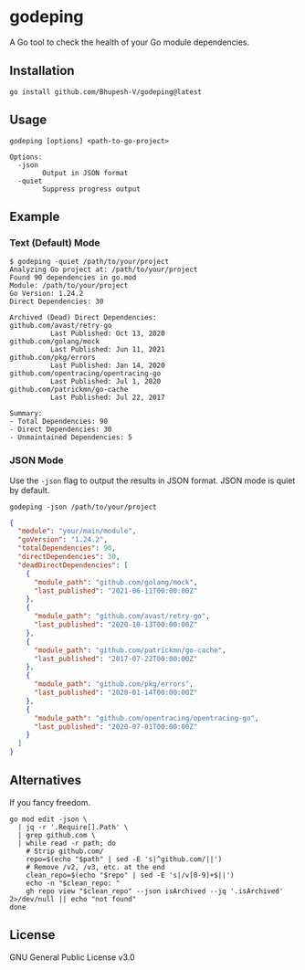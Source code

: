 # godeping

A Go tool to check the health of your Go module dependencies.

## Installation

```
go install github.com/Bhupesh-V/godeping@latest
```

## Usage

```
godeping [options] <path-to-go-project>

Options:
  -json
        Output in JSON format
  -quiet
        Suppress progress output
```

## Example

### Text (Default) Mode

```
$ godeping -quiet /path/to/your/project
Analyzing Go project at: /path/to/your/project
Found 90 dependencies in go.mod
Module: /path/to/your/project
Go Version: 1.24.2
Direct Dependencies: 30

Archived (Dead) Direct Dependencies:
github.com/avast/retry-go
          Last Published: Oct 13, 2020
github.com/golang/mock
          Last Published: Jun 11, 2021
github.com/pkg/errors
          Last Published: Jan 14, 2020
github.com/opentracing/opentracing-go
          Last Published: Jul 1, 2020
github.com/patrickmn/go-cache
          Last Published: Jul 22, 2017

Summary:
- Total Dependencies: 90
- Direct Dependencies: 30
- Unmaintained Dependencies: 5
```

### JSON Mode

Use the `-json` flag to output the results in JSON format. JSON mode is quiet by default.

```
godeping -json /path/to/your/project
```

```json
{
  "module": "your/main/module",
  "goVersion": "1.24.2",
  "totalDependencies": 90,
  "directDependencies": 30,
  "deadDirectDependencies": [
    {
      "module_path": "github.com/golang/mock",
      "last_published": "2021-06-11T00:00:00Z"
    },
    {
      "module_path": "github.com/avast/retry-go",
      "last_published": "2020-10-13T00:00:00Z"
    },
    {
      "module_path": "github.com/patrickmn/go-cache",
      "last_published": "2017-07-22T00:00:00Z"
    },
    {
      "module_path": "github.com/pkg/errors",
      "last_published": "2020-01-14T00:00:00Z"
    },
    {
      "module_path": "github.com/opentracing/opentracing-go",
      "last_published": "2020-07-01T00:00:00Z"
    }
  ]
}
```

## Alternatives

If you fancy freedom.

```
go mod edit -json \
  | jq -r '.Require[].Path' \
  | grep github.com \
  | while read -r path; do
    # Strip github.com/
    repo=$(echo "$path" | sed -E 's|^github.com/||')
    # Remove /v2, /v3, etc. at the end
    clean_repo=$(echo "$repo" | sed -E 's|/v[0-9]+$||')
    echo -n "$clean_repo: "
    gh repo view "$clean_repo" --json isArchived --jq '.isArchived' 2>/dev/null || echo "not found"
done
```

## License

GNU General Public License v3.0